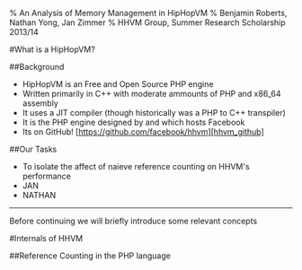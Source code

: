 % An Analysis of Memory Management in HipHopVM
% Benjamin Roberts, Nathan Yong, Jan Zimmer
% HHVM Group, Summer Research Scholarship 2013/14

#What is a HipHopVM?


##Background
 - HipHopVM is an Free and Open Source PHP engine
 - Written primarily in C++ with moderate ammounts of PHP and x86_64 assembly
 - It uses a JIT compiler (though historically was a PHP to C++ transpiler)
 - It is the PHP engine designed by and which hosts Facebook
 - Its on GitHub! [https://github.com/facebook/hhvm][hhvm_github]


##Our Tasks
 - To isolate the affect of naieve reference counting on HHVM's performance
 - JAN
 - NATHAN

----------------------

Before continuing we will briefly introduce some relevant concepts


#Internals of HHVM

##Reference Counting in the PHP language

[links]: below
[hhvm_github]: https://github.com/facebook/hhvm